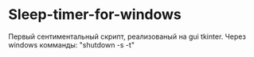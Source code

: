 # Sleep-timer-for-windows
Первый сентиментальный скрипт, реализованый на gui tkinter. Через windows комманды: "shutdown -s -t"  
